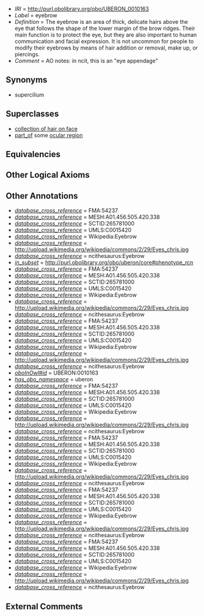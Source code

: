  * *IRI* = http://purl.obolibrary.org/obo/UBERON_0010163
 * *Label* = eyebrow
 * *Definition* = The eyebrow is an area of thick, delicate hairs above the eye that follows the shape of the lower margin of the brow ridges. Their main function is to protect the eye, but they are also important to human communication and facial expression. It is not uncommon for people to modify their eyebrows by means of hair addition or removal, make up, or piercings.
 * *Comment* = AO notes: in ncit, this is an "eye appendage"

## Synonyms

 * supercilium

## Superclasses

 * [collection of hair on face](../../UBERON/65/UBERON_0010165.md)
 * [part_of](../../BFO/50/BFO_0000050.md) some [ocular region](../../UBERON/88/UBERON_0004088.md)

## Equivalencies


## Other Logical Axioms


## Other Annotations

 * *[database_cross_reference](../../ef/oboInOwl#hasDbXref.md)* = FMA:54237
 * *[database_cross_reference](../../ef/oboInOwl#hasDbXref.md)* = MESH:A01.456.505.420.338
 * *[database_cross_reference](../../ef/oboInOwl#hasDbXref.md)* = SCTID:265781000
 * *[database_cross_reference](../../ef/oboInOwl#hasDbXref.md)* = UMLS:C0015420
 * *[database_cross_reference](../../ef/oboInOwl#hasDbXref.md)* = Wikipedia:Eyebrow
 * *[database_cross_reference](../../ef/oboInOwl#hasDbXref.md)* = http://upload.wikimedia.org/wikipedia/commons/2/29/Eyes_chris.jpg
 * *[database_cross_reference](../../ef/oboInOwl#hasDbXref.md)* = ncithesaurus:Eyebrow
 * *[in_subset](../../et/oboInOwl#inSubset.md)* = http://purl.obolibrary.org/obo/uberon/core#phenotype_rcn
 * *[database_cross_reference](../../ef/oboInOwl#hasDbXref.md)* = FMA:54237
 * *[database_cross_reference](../../ef/oboInOwl#hasDbXref.md)* = MESH:A01.456.505.420.338
 * *[database_cross_reference](../../ef/oboInOwl#hasDbXref.md)* = SCTID:265781000
 * *[database_cross_reference](../../ef/oboInOwl#hasDbXref.md)* = UMLS:C0015420
 * *[database_cross_reference](../../ef/oboInOwl#hasDbXref.md)* = Wikipedia:Eyebrow
 * *[database_cross_reference](../../ef/oboInOwl#hasDbXref.md)* = http://upload.wikimedia.org/wikipedia/commons/2/29/Eyes_chris.jpg
 * *[database_cross_reference](../../ef/oboInOwl#hasDbXref.md)* = ncithesaurus:Eyebrow
 * *[database_cross_reference](../../ef/oboInOwl#hasDbXref.md)* = FMA:54237
 * *[database_cross_reference](../../ef/oboInOwl#hasDbXref.md)* = MESH:A01.456.505.420.338
 * *[database_cross_reference](../../ef/oboInOwl#hasDbXref.md)* = SCTID:265781000
 * *[database_cross_reference](../../ef/oboInOwl#hasDbXref.md)* = UMLS:C0015420
 * *[database_cross_reference](../../ef/oboInOwl#hasDbXref.md)* = Wikipedia:Eyebrow
 * *[database_cross_reference](../../ef/oboInOwl#hasDbXref.md)* = http://upload.wikimedia.org/wikipedia/commons/2/29/Eyes_chris.jpg
 * *[database_cross_reference](../../ef/oboInOwl#hasDbXref.md)* = ncithesaurus:Eyebrow
 * *[oboInOwl#id](../../id/oboInOwl#id.md)* = UBERON:0010163
 * *[has_obo_namespace](../../ce/oboInOwl#hasOBONamespace.md)* = uberon
 * *[database_cross_reference](../../ef/oboInOwl#hasDbXref.md)* = FMA:54237
 * *[database_cross_reference](../../ef/oboInOwl#hasDbXref.md)* = MESH:A01.456.505.420.338
 * *[database_cross_reference](../../ef/oboInOwl#hasDbXref.md)* = SCTID:265781000
 * *[database_cross_reference](../../ef/oboInOwl#hasDbXref.md)* = UMLS:C0015420
 * *[database_cross_reference](../../ef/oboInOwl#hasDbXref.md)* = Wikipedia:Eyebrow
 * *[database_cross_reference](../../ef/oboInOwl#hasDbXref.md)* = http://upload.wikimedia.org/wikipedia/commons/2/29/Eyes_chris.jpg
 * *[database_cross_reference](../../ef/oboInOwl#hasDbXref.md)* = ncithesaurus:Eyebrow
 * *[database_cross_reference](../../ef/oboInOwl#hasDbXref.md)* = FMA:54237
 * *[database_cross_reference](../../ef/oboInOwl#hasDbXref.md)* = MESH:A01.456.505.420.338
 * *[database_cross_reference](../../ef/oboInOwl#hasDbXref.md)* = SCTID:265781000
 * *[database_cross_reference](../../ef/oboInOwl#hasDbXref.md)* = UMLS:C0015420
 * *[database_cross_reference](../../ef/oboInOwl#hasDbXref.md)* = Wikipedia:Eyebrow
 * *[database_cross_reference](../../ef/oboInOwl#hasDbXref.md)* = http://upload.wikimedia.org/wikipedia/commons/2/29/Eyes_chris.jpg
 * *[database_cross_reference](../../ef/oboInOwl#hasDbXref.md)* = ncithesaurus:Eyebrow
 * *[database_cross_reference](../../ef/oboInOwl#hasDbXref.md)* = FMA:54237
 * *[database_cross_reference](../../ef/oboInOwl#hasDbXref.md)* = MESH:A01.456.505.420.338
 * *[database_cross_reference](../../ef/oboInOwl#hasDbXref.md)* = SCTID:265781000
 * *[database_cross_reference](../../ef/oboInOwl#hasDbXref.md)* = UMLS:C0015420
 * *[database_cross_reference](../../ef/oboInOwl#hasDbXref.md)* = Wikipedia:Eyebrow
 * *[database_cross_reference](../../ef/oboInOwl#hasDbXref.md)* = http://upload.wikimedia.org/wikipedia/commons/2/29/Eyes_chris.jpg
 * *[database_cross_reference](../../ef/oboInOwl#hasDbXref.md)* = ncithesaurus:Eyebrow
 * *[database_cross_reference](../../ef/oboInOwl#hasDbXref.md)* = FMA:54237
 * *[database_cross_reference](../../ef/oboInOwl#hasDbXref.md)* = MESH:A01.456.505.420.338
 * *[database_cross_reference](../../ef/oboInOwl#hasDbXref.md)* = SCTID:265781000
 * *[database_cross_reference](../../ef/oboInOwl#hasDbXref.md)* = UMLS:C0015420
 * *[database_cross_reference](../../ef/oboInOwl#hasDbXref.md)* = Wikipedia:Eyebrow
 * *[database_cross_reference](../../ef/oboInOwl#hasDbXref.md)* = http://upload.wikimedia.org/wikipedia/commons/2/29/Eyes_chris.jpg
 * *[database_cross_reference](../../ef/oboInOwl#hasDbXref.md)* = ncithesaurus:Eyebrow

## External Comments

